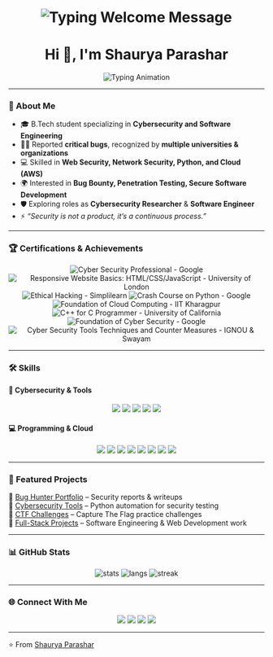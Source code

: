 <h1 align="center">
  <img src="https://readme-typing-svg.herokuapp.com?font=Fira+Code&size=32&pause=900&color=00FF00&center=true&vCenter=true&width=900&lines=Welcome+to+My+Profile" alt="Typing Welcome Message" />
</h1>

<h1 align="center">Hi 👋, I'm Shaurya Parashar</h1>  

<p align="center">  
  <img src="https://readme-typing-svg.herokuapp.com?font=Fira+Code&size=22&pause=1000&color=00F7FF&center=true&vCenter=true&width=600&lines=Cybersecurity+Enthusiast;Bug+Hunter;B.Tech+Student;Aspiring+Software+Engineer;Security+Researcher;CTF+Player" alt="Typing Animation" />  
</p>  

---

### 🚀 About Me  
- 🎓 B.Tech student specializing in **Cybersecurity and Software Engineering**  
- 🕵️‍♂️ Reported **critical bugs**, recognized by **multiple universities & organizations**  
- 💻 Skilled in **Web Security, Network Security, Python, and Cloud (AWS)**  
- 🌍 Interested in **Bug Bounty, Penetration Testing, Secure Software Development**  
- 🛡️ Exploring roles as **Cybersecurity Researcher** & **Software Engineer**  
- ⚡ *“Security is not a product, it’s a continuous process.”*  

---

### 🏆 Certifications & Achievements

<p align="center">
  <img src="https://img.shields.io/badge/Google-Cyber_Security_Professional-4285F4?style=for-the-badge&logo=google&logoColor=white" title="Cyber Security Professional - Google" />
  <img src="https://img.shields.io/badge/University_of_London-Responsive_Website_Basics-6A1B9A?style=for-the-badge&logo=university&logoColor=white" title="Responsive Website Basics: HTML/CSS/JavaScript - University of London" />
  <img src="https://img.shields.io/badge/Simplilearn-Ethical_Hacking-F44336?style=for-the-badge&logo=simplilearn&logoColor=white" title="Ethical Hacking - Simplilearn" />
  <img src="https://img.shields.io/badge/Google-Python_Crash_Course-4285F4?style=for-the-badge&logo=python&logoColor=white" title="Crash Course on Python - Google" />
  <img src="https://img.shields.io/badge/IIT_Kharagpur-Cloud_Computing-FF6F00?style=for-the-badge&logo=iit&logoColor=white" title="Foundation of Cloud Computing - IIT Kharagpur" />
  <img src="https://img.shields.io/badge/University_of_California-C++_for_C_Programmer-003262?style=for-the-badge&logo=university&logoColor=white" title="C++ for C Programmer - University of California" />
  <img src="https://img.shields.io/badge/Google-Cyber_Security_Foundation-4285F4?style=for-the-badge&logo=google&logoColor=white" title="Foundation of Cyber Security - Google" />
  <img src="https://img.shields.io/badge/IGNOU_Swayam-Cyber_Security_Tools_Techniques-FF9933?style=for-the-badge&logo=ignou&logoColor=white" title="Cyber Security Tools Techniques and Counter Measures - IGNOU & Swayam" />
</p>


---

### 🛠️ Skills  

#### 🔐 Cybersecurity & Tools  
<p align="center">
  <img src="https://img.shields.io/badge/Linux-000000?style=for-the-badge&logo=linux&logoColor=white"/>
  <img src="https://img.shields.io/badge/Burp%20Suite-FF6633?style=for-the-badge&logo=burpsuite&logoColor=white"/>  
  <img src="https://img.shields.io/badge/Metasploit-3C3C3D?style=for-the-badge&logo=metasploit&logoColor=blue"/>  
  <img src="https://img.shields.io/badge/Wireshark-1679A7?style=for-the-badge&logo=wireshark&logoColor=white"/>  
  <img src="https://img.shields.io/badge/Cryptography-4B0082?style=for-the-badge&logoColor=white"/>  
</p>  

#### 💻 Programming & Cloud  
<p align="center">
  <img src="https://img.shields.io/badge/C-00599C?style=for-the-badge&logo=c&logoColor=white"/>
  <img src="https://img.shields.io/badge/C++-00599C?style=for-the-badge&logo=c%2B%2B&logoColor=white"/>  
  <img src="https://img.shields.io/badge/Python-3776AB?style=for-the-badge&logo=python&logoColor=yellow"/>  
  <img src="https://img.shields.io/badge/Java-007396?style=for-the-badge&logo=java&logoColor=white"/>  
  <img src="https://img.shields.io/badge/JavaScript-F7DF1E?style=for-the-badge&logo=javascript&logoColor=black"/>  
  <img src="https://img.shields.io/badge/AWS-232F3E?style=for-the-badge&logo=amazon-aws&logoColor=white"/>  
  <img src="https://img.shields.io/badge/HTML5-E34F26?style=for-the-badge&logo=html5&logoColor=white"/>  
  <img src="https://img.shields.io/badge/CSS3-1572B6?style=for-the-badge&logo=css3&logoColor=white"/>  
</p>  

---

### 📂 Featured Projects  
🔹 [Bug Hunter Portfolio](https://github.com/shaurya-parashar/bug-hunting) – Security reports & writeups  
🔹 [Cybersecurity Tools](https://github.com/shaurya-parashar/cyber-tools) – Python automation for security testing  
🔹 [CTF Challenges](https://github.com/shaurya-parashar/ctf-challenges) – Capture The Flag practice challenges  
🔹 [Full-Stack Projects](https://github.com/shaurya-parashar) – Software Engineering & Web Development work  

---

### 📊 GitHub Stats  

<p align="center">  
  <img src="https://github-readme-stats.vercel.app/api?username=shaurya-parashar&show_icons=true&theme=radical" alt="stats" />  
  <img src="https://github-readme-stats.vercel.app/api/top-langs/?username=shaurya-parashar&layout=compact&theme=radical" alt="langs" />  
  <img src="https://github-readme-streak-stats.herokuapp.com/?user=shaurya-parashar&theme=radical" alt="streak"/>  
</p>  

---

### 🌐 Connect With Me  

<p align="center">  
  <a href="https://github.com/shaurya-parashar"><img src="https://img.shields.io/badge/GitHub-000000?style=for-the-badge&logo=github&logoColor=white" /></a>  
  <a href="https://linkedin.com/in/shaurya-parashar"><img src="https://img.shields.io/badge/LinkedIn-0A66C2?style=for-the-badge&logo=linkedin&logoColor=white" /></a>  
  <a href="mailto:shauryaparashar@email.com"><img src="https://img.shields.io/badge/Email-D14836?style=for-the-badge&logo=gmail&logoColor=white" /></a>  
  <a href="https://twitter.com/shauryaparashar"><img src="https://img.shields.io/badge/Twitter-1DA1F2?style=for-the-badge&logo=twitter&logoColor=white" /></a>  
</p>  

---

⭐️ From [Shaurya Parashar](https://github.com/shaurya-parashar)  
